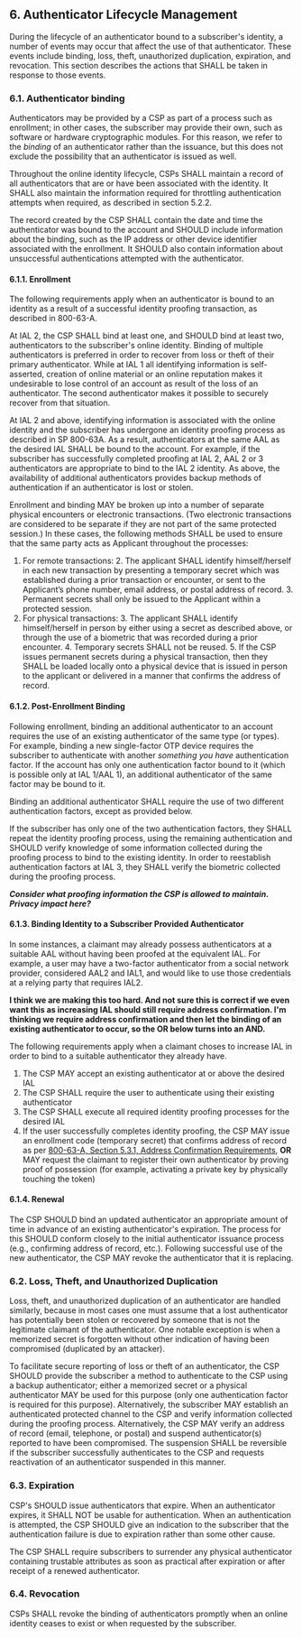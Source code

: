 <a name="sec6"></a>

## 6. Authenticator Lifecycle Management

During the lifecycle of an authenticator bound to a subscriber's identity, a number of events may occur that affect the use of that authenticator. These events include binding, loss, theft, unauthorized duplication, expiration, and revocation. This section describes the actions that SHALL be taken in response to those events.

### <a name="binding"></a>6.1. Authenticator binding

Authenticators may be provided by a CSP as part of a process such as enrollment; in other cases, the subscriber may provide their own, such as software or hardware cryptographic modules. For this reason, we refer to the *binding* of an authenticator rather than the issuance, but this does not exclude the possibility that an authenticator is issued as well.

Throughout the online identity lifecycle, CSPs SHALL maintain a record of all authenticators that are or have been associated with the identity. It SHALL also maintain the information required for throttling authentication attempts when required, as described in section 5.2.2.

The record created by the CSP SHALL contain the date and time the authenticator was bound to the account and SHOULD include information about the binding, such as the IP address or other device identifier associated with the enrollment. It SHOULD also contain information about unsuccessful authentications attempted with the authenticator.

#### 6.1.1. Enrollment

The following requirements apply when an authenticator is bound to an identity as a result of a successful identity proofing transaction, as described in 800-63-A.

At IAL 2, the CSP SHALL bind at least one, and SHOULD bind at least two, authenticators to the subscriber's online identity. Binding of multiple authenticators is preferred in order to recover from loss or theft of their primary authenticator. While at IAL 1 all identifying information is self-asserted, creation of online material or an online reputation makes it undesirable to lose control of an account as result of the loss of an authenticator. The second authenticator makes it possible to securely recover from that situation.

At IAL 2 and above, identifying information is associated with the online identity and the subscriber has undergone an identity proofing process as described in SP 800-63A. As a result, authenticators at the same AAL as the desired IAL SHALL be bound to the account. For example, if the subscriber has successfully completed proofing at IAL 2, AAL 2 or 3 authenticators are appropriate to bind to the IAL 2 identity.  As above, the availability of additional authenticators provides backup methods of authentication if an authenticator is lost or stolen.

Enrollment and binding MAY be broken up into a number of separate physical encounters or electronic transactions. (Two electronic transactions are considered to be separate if they are not part of the same protected session.) In these cases, the following methods SHALL be used to ensure that the same party acts as Applicant throughout the processes:

1. For remote transactions:
	2. The applicant SHALL identify himself/herself in each new transaction by presenting a temporary secret which was established during a prior transaction or encounter, or sent to the Applicant’s phone number, email address, or postal address of record.
	3. Permanent secrets shall only be issued to the Applicant within a protected session.
2. For physical transactions:
	3. The applicant SHALL identify himself/herself in person by either using a secret as described above, or through the use of a biometric that was recorded during a prior encounter.
	4. Temporary secrets SHALL not be reused.
	5. If the CSP issues permanent secrets during a physical transaction, then they SHALL be loaded locally onto a physical device that is issued in person to the applicant or delivered in a manner that confirms the address of record.


#### 6.1.2. Post-Enrollment Binding

Following enrollment, binding an additional authenticator to an account requires the use of an existing authenticator of the same type (or types). For example, binding a new single-factor OTP device requires the subscriber to authenticate with another *something you have* authentication factor. If the account has only one authentication factor bound to it (which is possible only at IAL 1/AAL 1), an additional authenticator of the same factor may be bound to it.

Binding an additional authenticator SHALL require the use of two different authentication factors, except as provided below.

If the subscriber has only one of the two authentication factors, they SHALL repeat the identity proofing process, using the remaining authentication and SHOULD verify knowledge of some information collected during the proofing process to bind to the existing identity. In order to reestablish authentication factors at IAL 3, they SHALL verify the biometric collected during the proofing process.

***Consider what proofing information the CSP is allowed to maintain. Privacy impact here?***


#### 6.1.3. Binding Identity to a Subscriber Provided Authenticator
In some instances, a claimant may already possess authenticators at a suitable AAL without having been proofed at the equivalent IAL. For example, a user may have a two-factor authenticator from a social network provider, considered AAL2 and IAL1, and would like to use those credentials at a relying party that requires IAL2.

**I think we are making this too hard.  And not sure this is correct if we even want this as increasing IAL should still require address confirmation.  I'm thinking we require address confirmation and then let the binding of an existing authenticator to occur, so the OR below turns into an AND.**

The following requirements apply when a claimant choses to increase IAL in order to bind to a suitable authenticator they already have.

1. The CSP MAY accept an existing authenticator at or above the desired IAL
2. The CSP SHALL require the user to authenticate using their existing authenticator
3. The CSP SHALL execute all required identity proofing processes for the desired IAL
4. If the user successfully completes identity proofing, the CSP MAY issue an enrollment code (temporary secret) that confirms address of record as per [800-63-A, Section 5.3.1, Address Confirmation Requirements](sp800-63a.html#address_confirmation), **OR** MAY request the claimant to register their own authenticator by proving proof of possession (for example, activating a private key by physically touching the token)

#### 6.1.4. Renewal

The CSP SHOULD bind an updated authenticator an appropriate amount of time in advance of an existing authenticator's expiration. The process for this SHOULD conform closely to the initial authenticator issuance process (e.g., confirming address of record, etc.). Following successful use of the new authenticator, the CSP MAY revoke the authenticator that it is replacing.

### 6.2. Loss, Theft, and Unauthorized Duplication

Loss, theft, and unauthorized duplication of an authenticator are handled similarly, because in most cases one must assume that a lost authenticator has potentially been stolen or recovered by someone that is not the legitimate claimant of the authenticator. One notable exception is when a memorized secret is forgotten without other indication of having been compromised (duplicated by an attacker).

To facilitate secure reporting of loss or theft of an authenticator, the CSP SHOULD provide the subscriber a method to authenticate to the CSP using a backup authenticator; either a memorized secret or a physical authenticator MAY be used for this purpose (only one authentication factor is required for this purpose). Alternatively, the subscriber MAY establish an authenticated protected channel to the CSP and verify information collected during the proofing process. Alternatively, the CSP MAY verify an address of record (email, telephone, or postal) and suspend authenticator(s) reported to have been compromised. The suspension SHALL be reversible if the subscriber successfully authenticates to the CSP and requests reactivation of an authenticator suspended in this manner.

### 6.3. Expiration

CSP's SHOULD issue authenticators that expire. When an authenticator expires, it SHALL NOT be usable for authentication. When an authentication is attempted, the CSP SHOULD give an indication to the subscriber that the authentication failure is due to expiration rather than some other cause.

The CSP SHALL require subscribers to surrender any physical authenticator containing trustable attributes as soon as practical after expiration or after receipt of a renewed authenticator.

### 6.4. Revocation

CSPs SHALL revoke the binding of authenticators promptly when an online identity ceases to exist or when requested by the subscriber.

